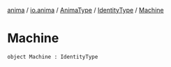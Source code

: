 [anima](../../../index.md) / [io.anima](../../index.md) / [AnimaType](../index.md) / [IdentityType](index.md) / [Machine](./-machine.md)

# Machine

`object Machine : IdentityType`